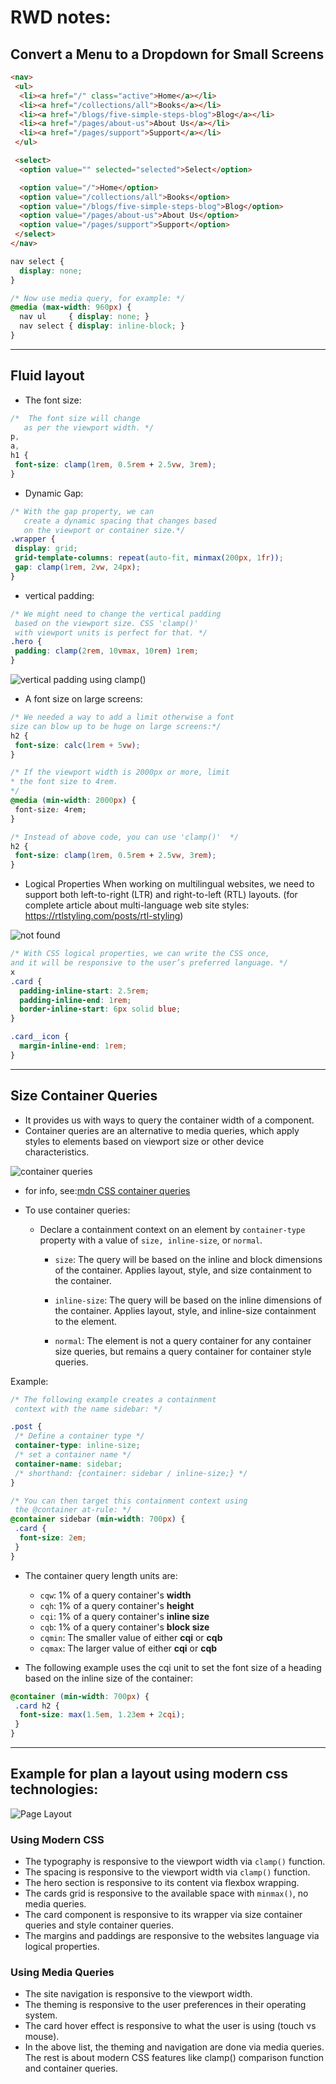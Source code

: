 # RWD notes:

## Convert a Menu to a Dropdown for Small Screens

```html
<nav>
 <ul>
  <li><a href="/" class="active">Home</a></li>
  <li><a href="/collections/all">Books</a></li>
  <li><a href="/blogs/five-simple-steps-blog">Blog</a></li>
  <li><a href="/pages/about-us">About Us</a></li>
  <li><a href="/pages/support">Support</a></li>
 </ul>

 <select>
  <option value="" selected="selected">Select</option>

  <option value="/">Home</option>
  <option value="/collections/all">Books</option>
  <option value="/blogs/five-simple-steps-blog">Blog</option>
  <option value="/pages/about-us">About Us</option>
  <option value="/pages/support">Support</option>
 </select>
</nav>
```
``` css
nav select {
  display: none;
}

/* Now use media query, for example: */
@media (max-width: 960px) {
  nav ul     { display: none; }
  nav select { display: inline-block; }
}

```

---

## Fluid layout

- The font size:
```css
/*  The font size will change
   as per the viewport width. */
p,
a,
h1 {
 font-size: clamp(1rem, 0.5rem + 2.5vw, 3rem);
}
```

- Dynamic Gap: 

```css
/* With the gap property, we can
   create a dynamic spacing that changes based
   on the viewport or container size.*/
.wrapper {
 display: grid;
 grid-template-columns: repeat(auto-fit, minmax(200px, 1fr));
 gap: clamp(1rem, 2vw, 24px);
}
```

- vertical padding:

```css
/* We might need to change the vertical padding
 based on the viewport size. CSS 'clamp()'
 with viewport units is perfect for that. */
.hero {
 padding: clamp(2rem, 10vmax, 10rem) 1rem;
}
```

![vertical padding using clamp()](https://ishadeed.com/assets/responsive-design/use-case-padding.jpg)

-  A font size on large screens:

```css
/* We needed a way to add a limit otherwise a font 
size can blow up to be huge on large screens:*/
h2 {
 font-size: calc(1rem + 5vw);
}

/* If the viewport width is 2000px or more, limit
* the font size to 4rem.
*/
@media (min-width: 2000px) {
 font-size: 4rem;
}

/* Instead of above code, you can use 'clamp()'  */
h2 {
 font-size: clamp(1rem, 0.5rem + 2.5vw, 3rem);
}
```

- Logical Properties When working on multilingual websites, we need to support both left-to-right (LTR) and right-to-left (RTL) layouts. (for complete article about multi-language web site styles: https://rtlstyling.com/posts/rtl-styling)

![not found](https://ishadeed.com/assets/responsive-design/logical-properties.jpeg)

```css
/* With CSS logical properties, we can write the CSS once, 
and it will be responsive to the user’s preferred language. */
x
.card {
  padding-inline-start: 2.5rem;
  padding-inline-end: 1rem;
  border-inline-start: 6px solid blue;
}

.card__icon {
  margin-inline-end: 1rem;
}
```

---

## Size Container Queries

- It provides us with ways to query the container width of a component.
- Container queries are an alternative to media queries, which apply styles to elements based on viewport size or other device characteristics.

![container queries](https://ishadeed.com/assets/responsive-design/media-query-vs-size-container-query.jpeg)

- for info, see:[mdn CSS container queries](https://developer.mozilla.org/en-US/docs/Web/CSS/CSS_container_queries)

- To use container queries:

  - Declare a containment context on an element by `container-type` property with a value of `size, inline-size`, or `normal`.

    - `size`: The query will be based on the inline and block dimensions of the container. Applies layout, style, and size containment to the container.

    - `inline-size`: The query will be based on the inline dimensions of the container. Applies layout, style, and inline-size containment to the element.
    - `normal`: The element is not a query container for any container size queries, but remains a query container for container style queries.

Example:

```css
/* The following example creates a containment
 context with the name sidebar: */

.post {
 /* Define a container type */
 container-type: inline-size;
 /* set a container name */
 container-name: sidebar;
 /* shorthand: {container: sidebar / inline-size;} */
}

/* You can then target this containment context using
 the @container at-rule: */
@container sidebar (min-width: 700px) {
 .card {
  font-size: 2em;
 }
}
```

- The container query length units are:

  - `cqw`: 1% of a query container's **width**
  - `cqh`: 1% of a query container's **height**
  - `cqi`: 1% of a query container's **inline size**
  - `cqb`: 1% of a query container's **block size**
  - `cqmin`: The smaller value of either **cqi** or **cqb**
  - `cqmax`: The larger value of either **cqi** or **cqb**

- The following example uses the cqi unit to set the font size of a heading based on the inline size of the container:

```css
@container (min-width: 700px) {
 .card h2 {
  font-size: max(1.5em, 1.23em + 2cqi);
 }
}
```

---

## Example for plan a layout using modern css technologies:

![Page Layout](https://ishadeed.com/assets/responsive-design/rwd-design-1-3.png)

### Using Modern CSS

- The typography is responsive to the viewport width via `clamp()` function.
- The spacing is responsive to the viewport width via `clamp()` function.
- The hero section is responsive to its content via flexbox wrapping.
- The cards grid is responsive to the available space with `minmax()`, no media queries.
- The card component is responsive to its wrapper via size container queries and style container queries.
- The margins and paddings are responsive to the websites language via logical properties.

### Using Media Queries

- The site navigation is responsive to the viewport width.
- The theming is responsive to the user preferences in their operating system.
- The card hover effect is responsive to what the user is using (touch vs mouse).
- In the above list, the theming and navigation are done via media queries. The rest is about modern CSS features like clamp() comparison function and container queries.

